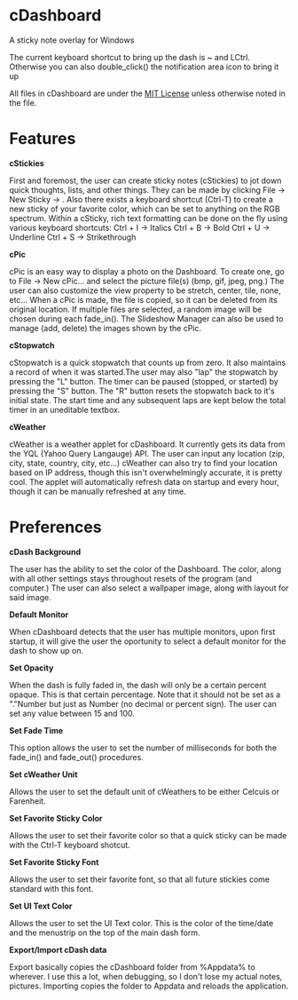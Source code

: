 cDashboard
==========

A sticky note overlay for Windows

The current keyboard shortcut to bring up the dash is ~ and LCtrl. Otherwise you can also double_click() the notification area icon to bring it up

All files in cDashboard are under the [MIT License](http://opensource.org/licenses/MIT) unless otherwise noted in the file.

Features
========

__cStickies__

First and foremost, the user can create sticky notes (cStickies) to jot down quick thoughts, lists, and other things. They can be made by clicking File -> New Sticky -> <Color>. Also there exists a keyboard shortcut (Ctrl-T) to create a new sticky of your favorite color, which can be set to anything on the RGB spectrum. Within a cSticky, rich text formatting can be done on the fly using various keyboard shortcuts:
Ctrl + I -> Italics
Ctrl + B -> Bold
Ctrl + U -> Underline
Ctrl + S -> Strikethrough

__cPic__

cPic is an easy way to display a photo on the Dashboard. To create one, go to File -> New cPic... and select the picture file(s) (bmp, gif, jpeg, png.) The user can also customize the view property to be stretch, center, tile, none, etc... When a cPic is made, the file is copied, so it can be deleted from its original location. If multiple files are selected, a random image will be chosen during each fade_in(). The Slideshow Manager can also be used to manage (add, delete) the images shown by the cPic. 

__cStopwatch__

cStopwatch is a quick stopwatch that counts up from zero. It also maintains a record of when it was started.The user may also "lap" the stopwatch by pressing the "L" button. The timer can be paused (stopped, or started) by pressing the "S" button. The "R" button resets the stopwatch back to it's initial state. The start time and any subsequent laps are kept below the total timer in an uneditable textbox.

__cWeather__

cWeather is a weather applet for cDashboard. It currently gets its data from the YQL (Yahoo Query Langauge) API. The user can input any location (zip, city, state, country, city, etc...) cWeather can also try to find your location based on IP address, though this isn't overwhelmingly accurate, it is pretty cool. The applet will automatically refresh data on startup and every hour, though it can be manually refreshed at any time.

Preferences
===========

__cDash Background__

The user has the ability to set the color of the Dashboard. The color, along with all other settings stays throughout resets of the program (and computer.) The user can also select a wallpaper image, along with layout for said image. 

__Default Monitor__

When cDashboard detects that the user has multiple monitors, upon first startup, it will give the user the oportunity to select a default monitor for the dash to show up on.

__Set Opacity__

When the dash is fully faded in, the dash will only be a certain percent opaque. This is that certain percentage. Note that it should not be set as a "."Number but just as Number (no decimal or percent sign). The user can set any value between 15 and 100.

__Set Fade Time__

This option allows the user to set the number of milliseconds for both the fade_in() and fade_out() procedures. 

__Set cWeather Unit__

Allows the user to set the default unit of cWeathers to be either Celcuis or Farenheit.

__Set Favorite Sticky Color__

Allows the user to set their favorite color so that a quick sticky can be made with the Ctrl-T keyboard shotcut.

__Set Favorite Sticky Font__

Allows the user to set their favorite font, so that all future stickies come standard with this font.

__Set UI Text Color__

Allows the user to set the UI Text color. This is the color of the time/date and the menustrip on the top of the main dash form.

__Export/Import cDash data__

Export basically copies the cDashboard folder from %Appdata% to wherever. I use this a lot, when debugging, so I don't lose my actual notes, pictures. Importing copies the folder to Appdata and reloads the application.
